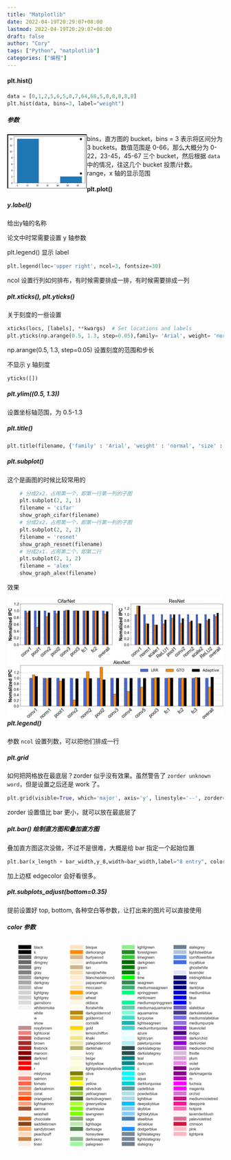 ```yaml
---
title: "Matplotlib"
date: 2022-04-19T20:29:07+08:00
lastmod: 2022-04-19T20:29:07+08:00
draft: false
author: "Cory"
tags: ["Python", "matplotlib"]
categories: ["编程"]
---
```


#### plt.hist()

```python
data = [0,1,2,5,6,5,8,7,64,66,5,8,8,8,8,8]
plt.hist(data, bins=3, label="weight")	
```

##### 参数

<img src=".\Img\hist_bins" alt="image-20220319213135608" align=left style="zoom:33%;" />

+ bins，直方图的 bucket，bins = 3 表示将区间分为 3 buckets。数值范围是 0-66，那么大概分为 0-22，23-45，45-67 三个 bucket，然后根据 `data` 中的情况，往这几个 bucket 投票/计数。
+ range，x 轴的显示范围

#### plt.plot()

##### y.label()

给出y轴的名称

论文中时常需要设置 y 轴参数

plt.legend() 显示 label
```python
plt.legend(loc='upper right', ncol=3, fontsize=30) 
```
ncol 设置行列如何排布，有时候需要排成一排，有时候需要排成一列

##### plt.xticks(), plt.yticks()

关于刻度的一些设置

```python
xticks(locs, [labels], **kwargs)  # Set locations and labels
plt.yticks(np.arange(0.5, 1.3, step=0.05),family= 'Arial', weight= 'normal', size=20)
```
np.arange(0.5, 1.3, step=0.05) 设置刻度的范围和步长

不显示 y 轴刻度

```python
yticks([])
```

##### plt.ylim((0.5, 1.3))

设置坐标轴范围，为 0.5-1.3

##### plt.title()

```python
plt.title(filename, {'family' : 'Arial', 'weight' : 'normal', 'size' : 20})
```

##### plt.subplot()

这个是画图的时候比较常用的

```python
    # 分成2x2，占用第一个，即第一行第一列的子图
    plt.subplot(2, 2, 1)
    filename = 'cifar'
    show_graph_cifar(filename)
    # 分成2x2，占用第一个，即第一行第一列的子图
    plt.subplot(2, 2, 2)
    filename = 'resnet'
    show_graph_resnet(filename)
	# 分成2x1，占用第二个，即第二行
    plt.subplot(2, 1, 2)
    filename = 'alex'
    show_graph_alex(filename)
```

效果 

<img src="Img/subplot.png" align=left style="zoom:50%;" />

##### plt.legend()

参数 `ncol` 设置列数，可以把他们排成一行

##### plt.grid

如何把网格放在最底层？zorder 似乎没有效果。虽然警告了 `zorder unknown word`，但是设置之后还是 work 了。

```python 
plt.grid(visible=True, which='major', axis='y', linestyle='--', zorder=0)
```
zorder 设置值比 bar 更小，就可以放在最底层了

##### plt.bar() 绘制直方图和叠加直方图

叠加直方图这次没做，不过不是很难，大概是给 bar 指定一个起始位置

```python
plt.bar(x_length + bar_width,y_8,width=bar_width,label="8 entry", color='darkorange', edgecolor='black', zorder=3)
```

加上边框 edgecolor 会好看很多。

##### plt.subplots_adjust(bottom=0.35)

提前设置好 top, bottom, 各种空白等参数，让打出来的图片可以直接使用

##### color 参数

<img src="Img/matplotlib_color.png" align=left style="zoom:50%;" />